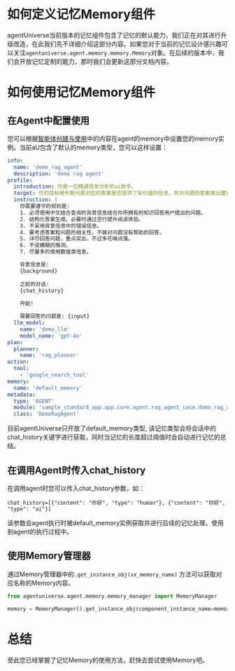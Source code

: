 # 如何定义记忆Memory组件
agentUniverse当前版本的记忆组件包含了记忆的默认能力，我们正在对其进行升级改造，在此我们先不详细介绍这部分内容。如果您对于当前的记忆设计感兴趣可以关注`agentuniverse.agent.memory.memory.Memory`对象。在后续的版本中，我们会开放记忆定制的能力，那时我们会更新这部分文档内容。

# 如何使用记忆Memory组件
## 在Agent中配置使用
您可以根据[智能体创建与使用](2_2_1_智能体创建与使用.md)中的内容在agent的memory中设置您的memory实例。当前aU包含了默认的memory类型，您可以这样设置：
```yaml
info:
  name: 'demo_rag_agent'
  description: 'demo rag agent'
profile:
  introduction: 你是一位精通信息分析的ai助手。
  target: 你的目标是判断问题对应的答案是否提供了有价值的信息，并对问题的答案做出建议和评价。
  instruction: |
    你需要遵守的规则是:
    1. 必须使用中文结合查询的背景信息结合你所拥有的知识回答用户提出的问题。
    2. 结构化答案生成，必要时通过空行提升阅读体验。
    3. 不采用背景信息中的错误信息。
    4. 要考虑答案和问题的相关性，不做对问题没有帮助的回答。
    5. 详尽回答问题，重点突出，不过多花哨词藻。
    6. 不说模糊的推测。
    7. 尽量多的使用数值类信息。

    背景信息是:
    {background}
  
    之前的对话:
    {chat_history}
    
    开始!

    需要回答的问题是: {input}
  llm_model:
    name: 'demo_llm'
    model_name: 'gpt-4o'
plan:
  planner:
    name: 'rag_planner'
action:
  tool:
    - 'google_search_tool'
memory:
  name: 'default_memory'
metadata:
  type: 'AGENT'
  module: 'sample_standard_app.app.core.agent.rag_agent_case.demo_rag_agent'
  class: 'DemoRagAgent'
```

目前agentUniverse只开放了default_memory类型, 该记忆类型会将会话中的chat_history关键字进行获取，同时当记忆的长度超过阈值时会自动进行记忆的总结。

## 在调用Agent时传入chat_history
在调用agent时您可以传入chat_history参数，如：

```text
chat_history=[{"content": "你好", "type": "human"}, {"content": "你好", "type": "ai"}]
```

该参数会agent执行时被default_memory实例获取并进行后续的记忆处理，使用到agent的执行过程中。

## 使用Memory管理器
通过Memory管理器中的`.get_instance_obj(xx_memory_name)` 方法可以获取对应名称的Memory内容。

```python
from agentuniverse.agent.memory.memory_manager import MemoryManager

memory = MemoryManager().get_instance_obj(component_instance_name=memory_name)
```

# 总结
至此您已经掌握了记忆Memory的使用方法，赶快去尝试使用Memory吧。